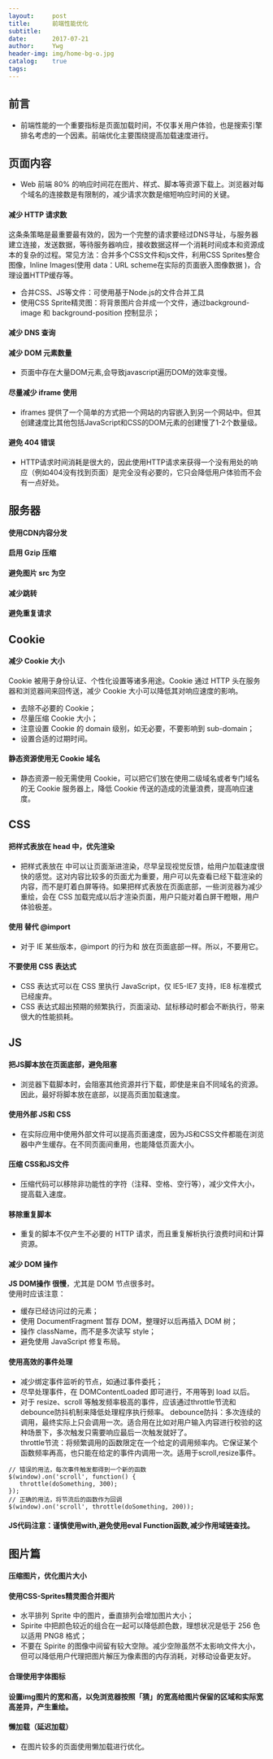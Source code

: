 ```yaml
---
layout:     post
title:      前端性能优化
subtitle:   
date:       2017-07-21
author:     Ywg
header-img: img/home-bg-o.jpg
catalog:    true
tags: 
---
```


## 前言
- 前端性能的一个重要指标是页面加载时间，不仅事关用户体验，也是搜索引擎排名考虑的一个因素。前端优化主要围绕提高加载速度进行。

## 页面内容
- Web 前端 80% 的响应时间花在图片、样式、脚本等资源下载上。浏览器对每个域名的连接数是有限制的，减少请求次数是缩短响应时间的关键。
#### 减少 HTTP 请求数
这条条策略是最重要最有效的，因为一个完整的请求要经过DNS寻址，与服务器建立连接，发送数据，等待服务器响应，接收数据这样一个消耗时间成本和资源成本的复杂的过程。常见方法：合并多个CSS文件和js文件，利用CSS Sprites整合图像，Inline Images(使用 data：URL scheme在实际的页面嵌入图像数据 )，合理设置HTTP缓存等。
- 合并CSS、JS等文件：可使用基于Node.js的文件合并工具
- 使用CSS Sprite精灵图：将背景图片合并成一个文件，通过background-image 和 background-position 控制显示；

#### 减少 DNS 查询

#### 减少 DOM 元素数量
- 页面中存在大量DOM元素,会导致javascript遍历DOM的效率变慢。

#### 尽量减少 iframe 使用
- iframes 提供了一个简单的方式把一个网站的内容嵌入到另一个网站中。但其创建速度比其他包括JavaScript和CSS的DOM元素的创建慢了1-2个数量级。

####  避免 404 错误
- HTTP请求时间消耗是很大的，因此使用HTTP请求来获得一个没有用处的响应（例如404没有找到页面）是完全没有必要的，它只会降低用户体验而不会有一点好处。

## 服务器
#### 使用CDN内容分发

#### 启用 Gzip 压缩

#### 避免图片 src 为空

#### 减少跳转

#### 避免重复请求

## Cookie
#### 减少 Cookie 大小
Cookie 被用于身份认证、个性化设置等诸多用途。Cookie 通过 HTTP 头在服务器和浏览器间来回传送，减少 Cookie 大小可以降低其对响应速度的影响。
- 去除不必要的 Cookie；
- 尽量压缩 Cookie 大小；
- 注意设置 Cookie 的 domain 级别，如无必要，不要影响到 sub-domain；
- 设置合适的过期时间。

#### 静态资源使用无 Cookie 域名
- 静态资源一般无需使用 Cookie，可以把它们放在使用二级域名或者专门域名的无 Cookie 服务器上，降低 Cookie 传送的造成的流量浪费，提高响应速度。

## CSS
#### 把样式表放在 head 中，优先渲染
- 把样式表放在 <head> 中可以让页面渐进渲染，尽早呈现视觉反馈，给用户加载速度很快的感觉。这对内容比较多的页面尤为重要，用户可以先查看已经下载渲染的内容，而不是盯着白屏等待。如果把样式表放在页面底部，一些浏览器为减少重绘，会在 CSS 加载完成以后才渲染页面，用户只能对着白屏干瞪眼，用户体验极差。

#### 使用 <link> 替代 @import
- 对于 IE 某些版本，@import 的行为和 <link> 放在页面底部一样。所以，不要用它。

#### 不要使用 CSS 表达式
- CSS 表达式可以在 CSS 里执行 JavaScript，仅 IE5-IE7 支持，IE8 标准模式已经废弃。
- CSS 表达式超出预期的频繁执行，页面滚动、鼠标移动时都会不断执行，带来很大的性能损耗。

## JS
#### 把JS脚本放在页面底部，避免阻塞
- 浏览器下载脚本时，会阻塞其他资源并行下载，即使是来自不同域名的资源。因此，最好将脚本放在底部，以提高页面加载速度。

#### 使用外部 JS和 CSS
- 在实际应用中使用外部文件可以提高页面速度，因为JS和CSS文件都能在浏览器中产生缓存。在不同页面间重用，也能降低页面大小。

#### 压缩 CSS和JS文件
- 压缩代码可以移除非功能性的字符（注释、空格、空行等），减少文件大小，提高载入速度。

#### 移除重复脚本
- 重复的脚本不仅产生不必要的 HTTP 请求，而且重复解析执行浪费时间和计算资源。

#### 减少 DOM 操作
**JS DOM操作 很慢**，尤其是 DOM 节点很多时。<br>
使用时应该注意：
- 缓存已经访问过的元素；
- 使用 DocumentFragment 暂存 DOM，整理好以后再插入 DOM 树；
- 操作 className，而不是多次读写 style；
- 避免使用 JavaScript 修复布局。

#### 使用高效的事件处理
- 减少绑定事件监听的节点，如通过事件委托；
- 尽早处理事件，在 DOMContentLoaded 即可进行，不用等到 load 以后。
- 对于 resize、scroll 等触发频率极高的事件，应该通过throttle节流和debounce防抖机制来降低处理程序执行频率。
debounce防抖：多次连续的调用，最终实际上只会调用一次。适合用在比如对用户输入内容进行校验的这种场景下，多次触发只需要响应最后一次触发就好了。<br>
throttle节流：将频繁调用的函数限定在一个给定的调用频率内。它保证某个函数频率再高，也只能在给定的事件内调用一次。适用于scroll,resize事件。
```
// 错误的用法，每次事件触发都得到一个新的函数
$(window).on('scroll', function() {
   throttle(doSomething, 300);
});
// 正确的用法，将节流后的函数作为回调
$(window).on('scroll', throttle(doSomething, 200));
```

#### JS代码注意：谨慎使用with,避免使用eval Function函数,减少作用域链查找。

## 图片篇
####  压缩图片，优化图片大小

#### 使用CSS-Sprites精灵图合并图片
- 水平排列 Sprite 中的图片，垂直排列会增加图片大小；
- Spirite 中把颜色较近的组合在一起可以降低颜色数，理想状况是低于 256 色以适用 PNG8 格式；
- 不要在 Spirite 的图像中间留有较大空隙。减少空隙虽然不太影响文件大小，但可以降低用户代理把图片解压为像素图的内存消耗，对移动设备更友好。

#### 合理使用字体图标

#### 设置img图片的宽和高，以免浏览器按照「猜」的宽高给图片保留的区域和实际宽高差异，产生重绘。

#### 懒加载（延迟加载）
- 在图片较多的页面使用懒加载进行优化。
